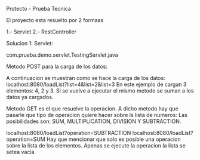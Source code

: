Protecto - Prueba Tecnica

El proyecto esta resuelto por 2 formaas

1.- Servlet
2.- RestController


Solucion 1: Servlet:

com.prueba.demo.servlet.TestingServlet.java

Metodo POST para la carga de los datos:

A continuacion se muestran como se hace la carga de los datos:
localhost:8080/loadList?list=4&list=2&list=3
En este ejemplo de cargan 3 elementos: 4, 2 y 3.
Si se vuelve a ejecutar el mismo metodo se suman a los datos ya cargados.

 
Metodo GET es el que resuelve la operacion. A dicho metodo hay que pasarle que tipo de operacion quiere hacer sobre ls lista de numeros:
Las posibilidades son: SUM, MULTIPLICATION, DIVISION Y SUBTRACTION.

localhost:8080/loadList?operation=SUBTRACTION
localhost:8080/loadList?operation=SUM 
Hay que mencionar que solo es posible una operacion sobre la lista de los elementos. Apenas se ejecute la operacion la lista se setea vacia. 